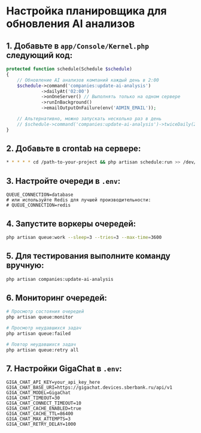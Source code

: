 # Настройка планировщика для обновления AI анализов

## 1. Добавьте в `app/Console/Kernel.php` следующий код:

```php
protected function schedule(Schedule $schedule)
{
    // Обновление AI анализов компаний каждый день в 2:00
    $schedule->command('companies:update-ai-analysis')
             ->dailyAt('02:00')
             ->onOneServer() // Выполнять только на одном сервере
             ->runInBackground()
             ->emailOutputOnFailure(env('ADMIN_EMAIL'));

    // Альтернативно, можно запускать несколько раз в день
    // $schedule->command('companies:update-ai-analysis')->twiceDaily(2, 14);
}
```

## 2. Добавьте в crontab на сервере:

```bash
* * * * * cd /path-to-your-project && php artisan schedule:run >> /dev/null 2>&1
```

## 3. Настройте очереди в `.env`:

```env
QUEUE_CONNECTION=database
# или используйте Redis для лучшей производительности:
# QUEUE_CONNECTION=redis
```

## 4. Запустите воркеры очередей:

```bash
php artisan queue:work --sleep=3 --tries=3 --max-time=3600
```

## 5. Для тестирования выполните команду вручную:

```bash
php artisan companies:update-ai-analysis
```

## 6. Мониторинг очередей:

```bash
# Просмотр состояния очередей
php artisan queue:monitor

# Просмотр неудавшихся задач
php artisan queue:failed

# Повтор неудавшихся задач
php artisan queue:retry all
```

## 7. Настройки GigaChat в `.env`:

```env
GIGA_CHAT_API_KEY=your_api_key_here
GIGA_CHAT_BASE_URI=https://gigachat.devices.sberbank.ru/api/v1
GIGA_CHAT_MODEL=GigaChat
GIGA_CHAT_TIMEOUT=30
GIGA_CHAT_CONNECT_TIMEOUT=10
GIGA_CHAT_CACHE_ENABLED=true
GIGA_CHAT_CACHE_TTL=86400
GIGA_CHAT_MAX_ATTEMPTS=3
GIGA_CHAT_RETRY_DELAY=1000
```
